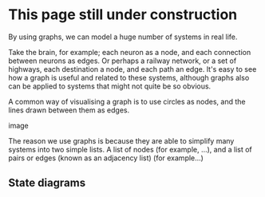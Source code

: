 # This page still under construction

By using graphs, we can model a huge number of systems in real life.

Take the brain, for example; each neuron as a node, and each connection between neurons as edges. Or perhaps a railway network, or a set of highways, each destination a node, and each path an edge. It's easy to see how a graph is useful and related to these systems, although graphs also can be applied to systems that might not quite be so obvious.

A common way of visualising a graph is to use circles as nodes, and the lines drawn between them as edges.

image


The reason we use graphs is because they are able to simplify many systems into two simple lists. A list of nodes (for example, ...), and a list of pairs or edges (known as an adjacency list) (for example...)


## State diagrams